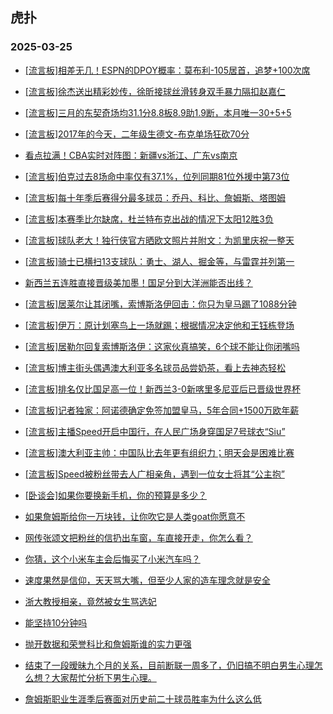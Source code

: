 ## 虎扑 
### 2025-03-25

+ [[流言板]相差无几！ESPN的DPOY概率：莫布利-105居首，追梦+100次席](https://bbs.hupu.com/631340870.html)

+ [[流言板]徐杰送出精彩妙传，徐昕接球丝滑转身双手暴力隔扣赵嘉仁](https://bbs.hupu.com/631339965.html)

+ [[流言板]三月的东契奇场均31.1分8.8板8.9助1.9断，本月唯一30+5+5](https://bbs.hupu.com/631339055.html)

+ [[流言板]2017年的今天，二年级生德文-布克单场狂砍70分](https://bbs.hupu.com/631341328.html)

+ [看点拉满！CBA实时对阵图：新疆vs浙江、广东vs南京](https://bbs.hupu.com/631341024.html)

+ [[流言板]伯克过去8场命中率仅有37.1%，位列同期81位外援中第73位](https://bbs.hupu.com/631340580.html)

+ [[流言板]每十年季后赛得分最多球员：乔丹、科比、詹姆斯、塔图姆](https://bbs.hupu.com/631341123.html)

+ [[流言板]本赛季比尔缺席，杜兰特布克出战的情况下太阳12胜3负](https://bbs.hupu.com/631340599.html)

+ [[流言板]球队老大！独行侠官方晒欧文照片并附文：为凯里庆祝一整天](https://bbs.hupu.com/631337992.html)

+ [[流言板]骑士已横扫13支球队：勇士、湖人、掘金等，与雷霆并列第一](https://bbs.hupu.com/631337020.html)

+ [新西兰五连胜直接晋级美加墨！国足分到大洋洲能否出线？](https://bbs.hupu.com/631334867.html)

+ [[流言板]居莱尔让其闭嘴，索博斯洛伊回击：你只为皇马踢了1088分钟](https://bbs.hupu.com/631331508.html)

+ [[流言板]伊万：原计划塞鸟上一场就踢；根据情况决定他和王钰栋登场](https://bbs.hupu.com/631336608.html)

+ [[流言板]居勒尔回复索博斯洛伊：这家伙真搞笑，6个球不能让你闭嘴吗](https://bbs.hupu.com/631341130.html)

+ [[流言板]博主街头偶遇澳大利亚多名球员品尝奶茶，看上去神态轻松](https://bbs.hupu.com/631331308.html)

+ [[流言板]排名仅比国足高一位！新西兰3-0新喀里多尼亚后已晋级世界杯](https://bbs.hupu.com/631334419.html)

+ [[流言板]记者独家：阿诺德确定免签加盟皇马，5年合同+1500万欧年薪](https://bbs.hupu.com/631339033.html)

+ [[流言板]主播Speed开启中国行，在人民广场身穿国足7号球衣“Siu”](https://bbs.hupu.com/631332817.html)

+ [[流言板]澳大利亚主帅：中国队比去年更有组织力；明天会是困难比赛](https://bbs.hupu.com/631335593.html)

+ [[流言板]Speed被粉丝带去人广相亲角，遇到一位女士将其“公主抱”](https://bbs.hupu.com/631333062.html)

+ [[卧谈会]如果你要换新手机，你的预算是多少？](https://bbs.hupu.com/631338379.html)

+ [如果詹姆斯给你一万块钱，让你吹它是人类goat你愿意不](https://bbs.hupu.com/631338872.html)

+ [网传张颂文把粉丝的信扔出车窗，车直接开走，你怎么看？](https://bbs.hupu.com/631336334.html)

+ [你猜，这个小米车主会后悔买了小米汽车吗？](https://bbs.hupu.com/631337829.html)

+ [速度果然是信仰，天天骂大嘴，但至少人家的造车理念就是安全](https://bbs.hupu.com/631337490.html)

+ [浙大教授相亲，竟然被女生骂选妃](https://bbs.hupu.com/631337266.html)

+ [能坚持10分钟吗](https://bbs.hupu.com/631340765.html)

+ [抛开数据和荣誉科比和詹姆斯谁的实力更强](https://bbs.hupu.com/631336649.html)

+ [结束了一段暧昧九个月的关系，目前断联一周多了，仍旧搞不明白男生心理怎么想？大家帮忙分析下男生心理。](https://bbs.hupu.com/631339257.html)

+ [詹姆斯职业生涯季后赛面对历史前二十球员胜率为什么这么低](https://bbs.hupu.com/631337217.html)

